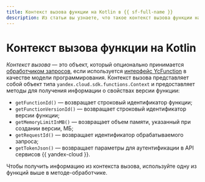 ```yaml
---
title: Контекст вызова функции на Kotlin в {{ sf-full-name }}
description: Из статьи вы узнаете, что такое контекст вызова функции на Kotlin.
---
```


# Контекст вызова функции на Kotlin

_Контекст вызова_ — это объект, который опционально принимается [обработчиком запросов](handler.md), если используется [интерфейс YcFunction](model/yc-function.md) в качестве модели программирования. Контекст вызова представляет собой объект типа `yandex.cloud.sdk.functions.Context` и предоставляет методы для получения информации о свойствах версии функции:

* `getFunctionId()` — возвращает строковый идентификатор функции;
* `getFunctionVersionId()` — возвращает строковый идентификатор версии функции;
* `getMemoryLimitInMB()` — возвращает объем памяти, указанный при создании версии, МБ;
* `getRequestId()` — возвращает идентификатор обрабатываемого запроса;
* `getTokenJson()` — возвращает параметры для аутентификации в API сервисов {{ yandex-cloud }}.

Чтобы получить информацию из контекста вызова, используйте одну из функций выше в методе-обработчике.
